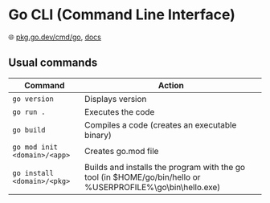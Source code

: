 # Go CLI (Command Line Interface)

🌐 [pkg.go.dev/cmd/go](https://pkg.go.dev/cmd/go), [docs](https://go.dev/doc/cmd)

## Usual commands

Command                      | Action
-----------------------------|-----------------------------------------------------------------------------------------------------------
`go version`                 | Displays version
`go run .`                   | Executes the code
`go build`                   | Compiles a code (creates an executable binary)
`go mod init <domain>/<app>` | Creates go.mod file
`go install <domain>/<pkg>`  | Builds and installs the program with the go tool (in $HOME/go/bin/hello or %USERPROFILE%\go\bin\hello.exe)
